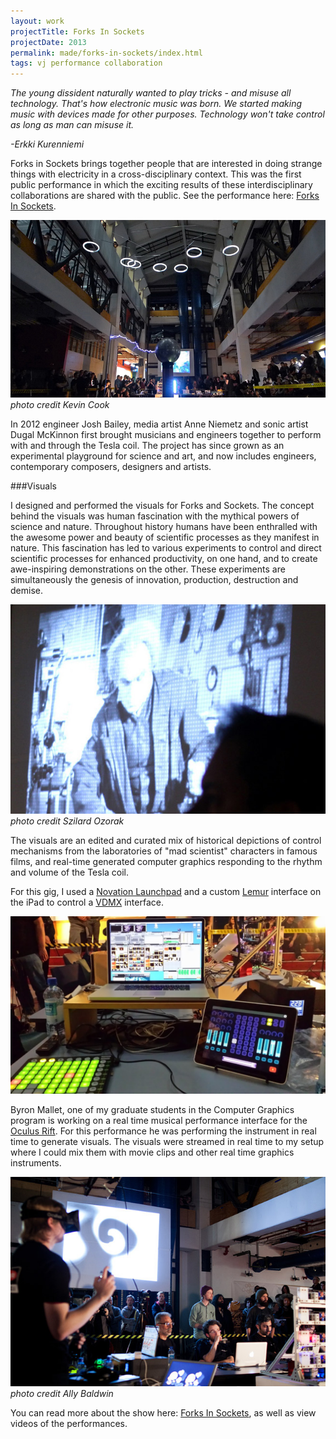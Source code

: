 ```yaml
---
layout: work
projectTitle: Forks In Sockets
projectDate: 2013
permalink: made/forks-in-sockets/index.html
tags: vj performance collaboration
---
```

_The young dissident naturally wanted to play tricks - and misuse all technology. That's how electronic music was born. We started making music with devices made for other purposes. Technology won't take control as long as man can misuse it._  
 
_-Erkki Kurenniemi_


Forks in Sockets brings together people that are interested in doing strange things with electricity in a cross-disciplinary context. This was the first public performance in which the exciting results of these interdisciplinary collaborations are shared with the public. See the performance here: [Forks In Sockets](http://fis.vicinnovate.ac.nz/index.html).

![Forks In Sockets][img01]
_photo credit Kevin Cook_

In 2012 engineer Josh Bailey, media artist Anne Niemetz and sonic artist Dugal McKinnon first brought musicians and engineers together to perform with and through the Tesla coil. The project has since grown as an experimental playground for science and art, and now includes engineers, contemporary composers, designers and artists.

###Visuals

I designed and performed the visuals for Forks and Sockets. The concept behind the visuals was human fascination with the mythical powers of science and nature. Throughout history humans have been enthralled with the awesome power and beauty of scientific processes as they manifest in nature. This fascination has led to various experiments to control and direct scientific processes for enhanced productivity, on one hand, and to create awe-inspiring demonstrations on the other. These experiments are simultaneously the genesis of innovation, production, destruction and demise.

![mad scientist][img07]  
_photo credit Szilard Ozorak_

The visuals are an edited and curated mix of historical depictions of control mechanisms from the laboratories of "mad scientist" characters in famous films, and real-time generated computer graphics responding to the rhythm and volume of the Tesla coil.

For this gig, I used a [Novation Launchpad][novation] and a custom [Lemur][lemur] interface on the iPad to control a [VDMX][vdmx] interface.


![the setup][img03]  

Byron Mallet, one of my graduate students in the Computer Graphics program is working on a real time musical performance interface for the [Oculus Rift][occulus]. For this performance he was performing the instrument in real time to generate visuals. The visuals were streamed in real time to my setup where I could mix them with movie clips and other real time graphics instruments.

![byron pensato][img02]
_photo credit Ally Baldwin_

You can read more about the show here: [Forks In Sockets](http://fis.vicinnovate.ac.nz/index.html), as well as view videos of the performances.

[img00]: /img/forks-in-sockets-00.jpg
[img01]: /img/forks-in-sockets-01-kevin-cook.jpg
[img02]: /img/forks-in-sockets-02-ally-baldwin.jpg
[img03]: /img/forks-in-sockets-03.jpg
[img04]: /img/forks-in-sockets-04.jpg
[img05]: /img/forks-in-sockets-05-szilard-ozorak.jpg
[img07]: /img/forks-in-sockets-07-szilard-ozorak-cropped.jpg
[img06]: /img/forks-in-sockets-06.jpgo

[novation]: http://novationmusic.com
[vdmx]: http://vidvox.net
[lemur]: http://liine.net
[occulus]: http://occulus.com
